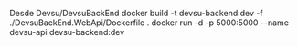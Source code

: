 Desde Devsu/DevsuBackEnd
docker build -t devsu-backend:dev -f ./DevsuBackEnd.WebApi/Dockerfile .
docker run -d -p 5000:5000 --name devsu-api devsu-backend:dev
